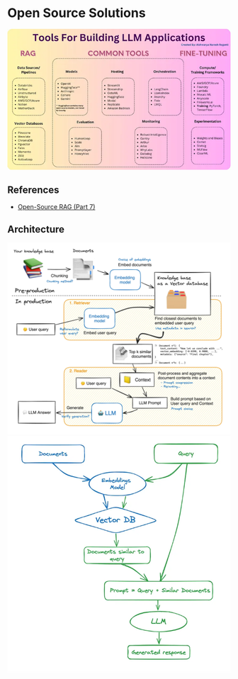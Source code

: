 # Open Source Solutions

![alt text](image-44.png)

## References

- [Open-Source RAG (Part 7)](https://medium.com/@vipra_singh/building-llm-applications-open-source-chatbots-part-7-1ca9c3653175)


## Architecture

![alt text](image-45.png)
![alt text](image-46.png)